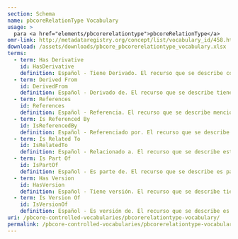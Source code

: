 ```yaml
---
section: Schema
name: pbcoreRelationType Vocabulary
usage: >
  para <a href="elements/pbcorerelationtype">pbcoreRelationType</a>
omr-link: http://metadataregistry.org/concept/list/vocabulary_id/458.html
download: /assets/downloads/pbcore_pbcorerelationtype_vocabulary.xlsx
terms:
  - term: Has Derivative
    id: HasDerivative
    definition: Español - Tiene Derivado. El recurso que se describe constituye la fuente de otro recurso que se basa en él (por ejemplo, una película y luego un documental sobre la realización de esa película).
  - term: Derived From
    id: DerivedFrom
    definition: Español - Derivado de. El recurso que se describe tiene otro recurso como fuente (por ejemplo, un documental sobre la realización de una película).
  - term: References
    id: References
    definition: Español - Referencia. El recurso que se describe menciona, usa o analiza otro recurso (por ejemplo, un programa de críticas que analiza una obra teatral grabada).
  - term: Is Referenced By
    id: IsReferencedBy
    definition: Español - Referenciado por. El recurso que se describe es mencionado, utilizado o analizado por otro recurso (por ejemplo, un espectáculo teatral grabado que se reseña en otro programa).
  - term: Is Related To
    id: IsRelatedTo
    definition: Español - Relacionado a. El recurso que se describe está relacionado de alguna manera con el recurso al que se apunta en este elemento de relación (por ejemplo, dos programas sobre el mismo tema). Esta opción debe usarse como predeterminada si se desconoce cuál es la relación específica.
  - term: Is Part Of
    id: IsPartOf
    definition: Español - Es parte de. El recurso que se describe es parte del recurso al que se apunta en este elemento de relación (por ejemplo, un segmento de un programa de televisión que se compone de varios segmentos). Esta relación también se puede describir mediante pbcorePart.
  - term: Has Version
    id: HasVersion
    definition: Español - Tiene versión. El recurso que se describe tiene una versión intelectual alternativa a la que se apunta con este elemento de relación (por ejemplo, una edición diferente o en un idioma diferente). Debe usarse cuando el recurso que se describe es la versión “oficial” o “máster” del recurso. De lo contrario, debe usarse “Is Version Of”’ para señalar la versión máster.
  - term: Is Version Of
    id: IsVersionOf
    definition: Español - Es versión de. El recurso que se describe es una versión intelectual alternativa del recurso al que se apunta con este elemento de relación (por ejemplo, una edición diferente o en un idioma diferente). Debe usarse si el recurso que se describe no es la versión “oficial” o “máster” del recurso. Si es la versión máster, use ‘Has Version.’
uri: /pbcore-controlled-vocabularies/pbcorerelationtype-vocabulary/
permalink: /pbcore-controlled-vocabularies/pbcorerelationtype-vocabulary/
---
```

